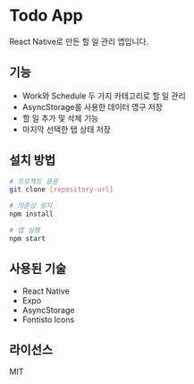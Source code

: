 # Todo App

React Native로 만든 할 일 관리 앱입니다.

## 기능

- Work와 Schedule 두 가지 카테고리로 할 일 관리
- AsyncStorage를 사용한 데이터 영구 저장
- 할 일 추가 및 삭제 기능
- 마지막 선택한 탭 상태 저장

## 설치 방법

```bash
# 프로젝트 클론
git clone [repository-url]

# 의존성 설치
npm install

# 앱 실행
npm start
```

## 사용된 기술

- React Native
- Expo
- AsyncStorage
- Fontisto Icons

## 라이선스

MIT 
